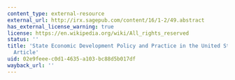 ```yaml
---
content_type: external-resource
external_url: http://irx.sagepub.com/content/16/1-2/49.abstract
has_external_license_warning: true
license: https://en.wikipedia.org/wiki/All_rights_reserved
status: ''
title: 'State Economic Development Policy and Practice in the United States: A Survey
  Article'
uid: 02e9feee-c0d1-4635-a103-bc88d5b017df
wayback_url: ''
---
```

